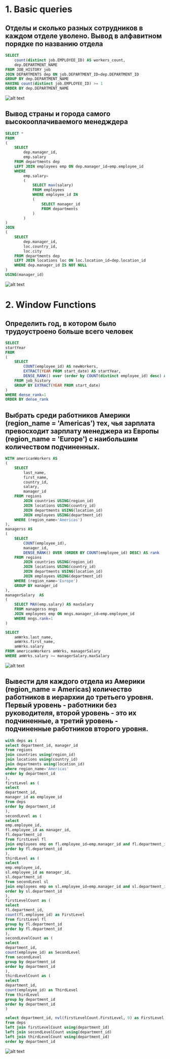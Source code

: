 # 1. Basic queries
## Отделы и сколько разных сотрудников в каждом отделе уволено. Вывод в алфавитном порядке по названию отделa
```sql
SELECT 
    count(distinct job.EMPLOYEE_ID) AS workers_count, 
    dep.DEPARTMENT_NAME
FROM JOB_HISTORY job
JOIN DEPARTMENTS dep ON job.DEPARTMENT_ID=dep.DEPARTMENT_ID
GROUP BY dep.DEPARTMENT_NAME
HAVING count(distinct job.EMPLOYEE_ID) >= 1
ORDER BY dep.DEPARTMENT_NAME
```
![alt text](resources/depsReduction.png)

## Вывод страны и города самого высокооплачиваемого менедждера

```sql
SELECT *
FROM
(
    SELECT 
        dep.manager_id, 
        emp.salary
    FROM departments dep
    LEFT JOIN employees emp ON dep.manager_id=emp.employee_id
    WHERE 
        emp.salary=
        (
            SELECT max(salary)
            FROM employees
            WHERE employee_id IN 
            (
                SELECT manager_id
                FROM departments
            )
        )
)
JOIN 
(
    SELECT 
        dep.manager_id, 
        loc.country_id, 
        loc.city
    FROM departments dep
    LEFT JOIN locations loc ON loc.location_id=dep.location_id
    WHERE dep.manager_id IS NOT NULL
)
USING(manager_id)
```
![alt text](resources/richManagerLocation.png)

# 2. Window Functions
## Определить год, в котором было трудоустроено больше всего человек

```sql
SELECT
startYear
FROM
(
    SELECT
        COUNT(employee_id) AS newWorkers,
        EXTRACT(YEAR FROM start_date) AS startYear,
        DENSE_RANK() over (order by COUNT(distinct employee_id) desc) AS dense_rank
    FROM job_history
    GROUP BY EXTRACT(YEAR FROM start_date)
)
WHERE dense_rank=1
ORDER BY dense_rank
```

## Выбрать среди работников Америки (region_name = 'Americas') тех, чья зарплата превосходит зарплату менеджера из Европы (region_name = 'Europe') с наибольшим количеством подчиненных.

```sql
WITH americanWorkers AS
(
    SELECT 
        last_name, 
        first_name, 
        country_id, 
        salary, 
        manager_id
    FROM regions
        JOIN countries USING(region_id)
        JOIN locations USING(country_id)
        JOIN departments USING(location_id)
        JOIN employees USING(department_id)
    WHERE (region_name='Americas')
),
managerss AS 
(
    SELECT 
        COUNT(employee_id), 
        manager_id,
        DENSE_RANK() OVER (ORDER BY COUNT(employee_id) DESC) AS rank
    FROM regions
        JOIN countries USING(region_id)
        JOIN locations USING(country_id)
        JOIN departments USING(location_id)
        JOIN employees USING(department_id)
    WHERE (region_name='Europe')
    GROUP BY manager_id
),
managerSalary  AS
(
    SELECT MAX(emp.salary) AS maxSalary
    FROM managerss mngs
    JOIN employees emp ON mngs.manager_id=emp.employee_id
    WHERE mngs.rank=1
)

SELECT 
    amWrks.last_name, 
    amWrks.first_name, 
    amWrks.salary
FROM americanWorkers amWrks, managerSalary
WHERE amWrks.salary >= managerSalary.maxSalary
```
![alt text](resources/workersBetterEuropeManagers.png)

## Вывести для каждого отдела из Америки (region_name = Americas) количество работников в иерархии до третьего уровня. Первый уровень - работники без руководителя, второй уровень - это их подчиненные, а третий уровень - подчиненные работников второго уровня.

```sql
with deps as (
select department_id, manager_id
from regions 
join countries using(region_id)
join locations using(country_id)
join departments using(location_id)
where region_name='Americas'
order by department_id
),
firstLevel as (
select 
department_id,
manager_id as employee_id
from deps
order by department_id
),
secondLevel as (
select
emp.employee_id,
fl.employee_id as manager_id,
fl.department_id
from firstLevel fl
join employees emp on fl.employee_id=emp.manager_id and fl.department_id=emp.department_id
order by fl.department_id
),
thirdLevel as (
select
emp.employee_id,
sl.employee_id as manager_id,
sl.department_id
from secondLevel sl
join employees emp on sl.employee_id=emp.manager_id and sl.department_id=emp.department_id
order by sl.department_id
),
firstLevelCount as (
select 
fl.department_id,
count(fl.employee_id) as FirstLevel
from firstLevel fl
group by fl.department_id
order by fl.department_id
),
secondLevelCount as (
select 
department_id,
count(employee_id) as SecondLevel
from secondLevel
group by department_id
order by department_id
),
thirdLevelCount as (
select 
department_id,
count(employee_id) as ThirdLevel
from thirdLevel
group by department_id
order by department_id
)

select department_id, nvl(firstLevelCount.FirstLevel, 0) as FirstLevel, nvl(SecondLevelCount.SecondLevel, 0) as SecondLevel, nvl(ThirdLevelCount.ThirdLevel, 0) as ThirdLevel
from deps
left join firstLevelCount using(department_id)
left join secondLevelCount using(department_id)
left join thirdLevelCount using(department_id)
order by department_id
```
![alt text](image-1.png)